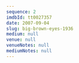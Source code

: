 ```yaml
---
sequence: 2
imdbId: tt0027357
date: 2007-09-04
slug: big-brown-eyes-1936
medium: null
venue: null
venueNotes: null
mediumNotes: null
---
```


